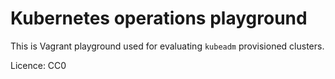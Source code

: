 
# Kubernetes operations playground


This is Vagrant playground used for evaluating `kubeadm` provisioned clusters.

Licence: CC0

